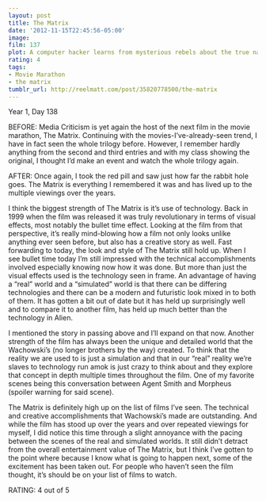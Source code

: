```yaml
---
layout: post
title: The Matrix
date: '2012-11-15T22:45:56-05:00'
image: 
film: 137
plot: A computer hacker learns from mysterious rebels about the true nature of his reality and his role in the war against its controllers.
rating: 4
tags:
- Movie Marathon
- the matrix
tumblr_url: http://reelmatt.com/post/35820778500/the-matrix
---
```


Year 1, Day 138

BEFORE: Media Criticism is yet again the host of the next film in the movie marathon, The Matrix. Continuing with the movies-I’ve-already-seen trend, I have in fact seen the whole trilogy before. However, I remember hardly anything from the second and third entries and with my class showing the original, I thought I’d make an event and watch the whole trilogy again.

AFTER: Once again, I took the red pill and saw just how far the rabbit hole goes. The Matrix is everything I remembered it was and has lived up to the multiple viewings over the years.

I think the biggest strength of The Matrix is it’s use of technology. Back in 1999 when the film was released it was truly revolutionary in terms of visual effects, most notably the bullet time effect. Looking at the film from that perspective, it’s really mind-blowing how a film not only looks unlike anything ever seen before, but also has a creative story as well. Fast forwarding to today, the look and style of The Matrix still hold up. When I see bullet time today I’m still impressed with the technical accomplishments involved especially knowing now how it was done. But more than just the visual effects used is the technology seen in frame. An advantage of having a “real” world and a “simulated” world is that there can be differing technologies and there can be a modern and futuristic look mixed in to both of them. It has gotten a bit out of date but it has held up surprisingly well and to compare it to another film, has held up much better than the technology in Alien.

I mentioned the story in passing above and I’ll expand on that now. Another strength of the film has always been the unique and detailed world that the Wachowski’s (no longer brothers by the way) created. To think that the reality we are used to is just a simulation and that in our “real” reality we’re slaves to technology run amok is just crazy to think about and they explore that concept in depth multiple times throughout the film. One of my favorite scenes being this conversation between Agent Smith and Morpheus (spoiler warning for said scene).

The Matrix is definitely high up on the list of films I’ve seen. The technical and creative accomplishments that Wachowski’s made are outstanding. And while the film has stood up over the years and over repeated viewings for myself, I did notice this time through a slight annoyance with the pacing between the scenes of the real and simulated worlds. It still didn’t detract from the overall entertainment value of The Matrix, but I think I’ve gotten to the point where because I know what is going to happen next, some of the excitement has been taken out. For people who haven’t seen the film thought, it’s should be on your list of films to watch.

RATING: 4 out of 5
